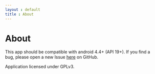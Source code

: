 ```yaml
---
layout : default
title : About
---
```


# About

This app should be compatible with android 4.4+ (API 19+).
If you find a bug, please open a new Issue [here](https://github.com/Keplyx/Memorisia/issues) on GitHub.


Application licensed under GPLv3.
